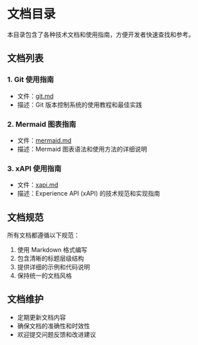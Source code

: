 # 文档目录

本目录包含了各种技术文档和使用指南，方便开发者快速查找和参考。

## 文档列表

### 1. Git 使用指南

- 文件：[git.md](git.md)
- 描述：Git 版本控制系统的使用教程和最佳实践

### 2. Mermaid 图表指南

- 文件：[mermaid.md](mermaid.md)
- 描述：Mermaid 图表语法和使用方法的详细说明

### 3. xAPI 使用指南

- 文件：[xapi.md](xapi.md)
- 描述：Experience API (xAPI) 的技术规范和实现指南

## 文档规范

所有文档都遵循以下规范：

1. 使用 Markdown 格式编写
2. 包含清晰的标题层级结构
3. 提供详细的示例和代码说明
4. 保持统一的文档风格

## 文档维护

- 定期更新文档内容
- 确保文档的准确性和时效性
- 欢迎提交问题反馈和改进建议
